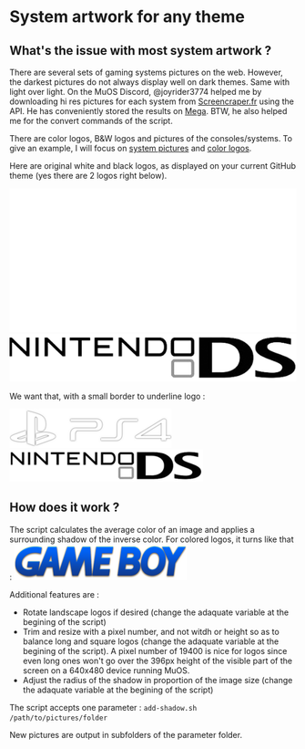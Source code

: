 # System artwork for any theme

## What's the issue with most system artwork ?

There are several sets of gaming systems pictures on the web. However, the darkest pictures do not always display well on dark themes. Same with light over light. On the MuOS Discord, @joyrider3774 helped me by downloading hi res pictures for each system from [Screencraper.fr](https://www.screenscraper.fr/) using the API. He has conveniently stored the results on [Mega](https://mega.nz/folder/s8oSiRBD#USPpSPL4Qzb5wgeJnVLlzg). BTW, he also helped me for the convert commands of the script.

There are color logos, B&W logos and pictures of the consoles/systems. To give an example, I will focus on [system pictures](https://github.com/gerpy/muos-artwork/tree/master/system-scraping/system-pictures/shadow-invert) and [color logos](https://github.com/gerpy/muos-artwork/tree/master/system-scraping/system-logos/shadow-invert).

Here are original white and black logos, as displayed on your current GitHub theme (yes there are 2 logos right below).

<kbd>
  <img src="https://github.com/gerpy/muos-artwork/blob/master/system-scraping/system-logos/Playstation%204_wor_1.png">
</kbd>

<kbd>
  <img src="https://github.com/gerpy/muos-artwork/blob/master/system-scraping/system-logos/Nintendo%20DS_wor_1.png">
</kbd>

We want that, with a small border to underline logo :

![white](https://github.com/gerpy/muos-artwork/blob/master/system-scraping/system-logos/shadow-invert/Playstation%204_wor_1.png)
![black](https://github.com/gerpy/muos-artwork/blob/master/system-scraping/system-logos/shadow-invert/Nintendo%20DS_wor_1.png)

## How does it work ?

The script calculates the average color of an image and applies a surrounding shadow of the inverse color. For colored logos, it turns like that :
![white](https://github.com/gerpy/muos-artwork/blob/master/system-scraping/system-logos/shadow-invert/Game%20Boy_wor_1.png)

Additional features are :
- Rotate landscape logos if desired (change the adaquate variable at the begining of the script)
- Trim and resize with a pixel number, and not witdh or height so as to balance long and square logos (change the adaquate variable at the begining of the script). A pixel number of 19400 is nice for logos since even long ones won't go over the 396px height of the visible part of the screen on a 640x480 device running MuOS.
- Adjust the radius of the shadow in proportion of the image size (change the adaquate variable at the begining of the script)

The script accepts one parameter : 
```add-shadow.sh /path/to/pictures/folder```

New pictures are output in subfolders of the parameter folder.

